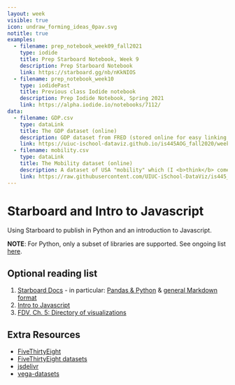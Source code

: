 ```yaml
---
layout: week
visible: true
icon: undraw_forming_ideas_0pav.svg
notitle: true
examples:
  - filename: prep_notebook_week09_fall2021
    type: iodide
    title: Prep Starboard Notebook, Week 9
    description: Prep Starboard Notebook
    link: https://starboard.gg/nb/nKkNIOS
  - filename: prep_notebook_week10
    type: iodidePast
    title: Previous class Iodide notebook
    description: Prep Iodide Notebook, Spring 2021
    link: https://alpha.iodide.io/notebooks/7112/
data:
  - filename: GDP.csv
    type: dataLink
    title: The GDP dataset (online)
    description: GDP dataset from FRED (stored online for easy linking in Iodide)
    link: https://uiuc-ischool-dataviz.github.io/is445AOG_fall2020/week01/data/GDP.csv
  - filename: mobility.csv
    type: dataLink
    title: The Mobility dataset (online)
    description: A dataset of USA "mobility" which (I <b>think</b> comes from a <a href="https://www.census.gov/library/working-papers/2018/adrm/CES-WP-18-40R.html">a large census study from 1989-2015</a>) and is collected in several places <a href="http://www.stat.cmu.edu/~cshalizi/uADA/15/hw/01/mobility.csv">including right here</a>.  Here "mobility" is refering to how easy it is for a person to move up in economic status (<a href="http://www.stat.cmu.edu/~cshalizi/uADA/15/hw/01/hw-01.pdf">more info can be found here</a>) based on factors like parental income, location, race, etc.
    link: https://raw.githubusercontent.com/UIUC-iSchool-DataViz/is445_spring2021/master/week08/data/mobility.csv
---
```


# Starboard and Intro to Javascript

Using Starboard to publish in Python and an introduction to Javascript.

<!--
## Downloads & Links

### Iodide Notebooks:

 * <a href="https://alpha.iodide.io/notebooks/4351/">Prep Iodide Notebook</a>
 * <a href="https://alpha.iodide.io/notebooks/6120/">In Class Iodide Notebook</a> 

Feel free to check out [Spring 2020's notebook that uses police shooting data for visualization](https://alpha.iodide.io/notebooks/4351/) if you are interestedin other mappable datasets.  
-->

**NOTE**: For Python, only a subset of libraries are supported. See ongoing list [here](https://github.com/iodide-project/pyodide/tree/master/packages).

## Optional reading list

<!-- 1. <a href="https://alpha.iodide.io/">Iodide Docs</a> - in particular: <a href="https://iodide-project.github.io/docs/key_concepts/">key concepts</a> & <a href="https://iodide-project.github.io/docs/iomd/">IOMD format</a> -->
 1. <a href="https://starboard.gg/">Starboard Docs</a> - in particular: <a href="https://starboard.gg/#python">Pandas & Python</a> & <a href="https://www.markdownguide.org/basic-syntax/">general Markdown format</a>
 2. <a href="https://www.codecademy.com/learn/introduction-to-javascript">Intro to Javascript</a> 
 3. <a href="https://serialmentor.com/dataviz/directory-of-visualizations.html">FDV, Ch. 5: Directory of visualizations</a>

## Extra Resources
 * [FiveThirtyEight](https://fivethirtyeight.com/)
 * [FiveThirtyEight datasets](https://github.com/fivethirtyeight/data)
 * [jsdelivr](https://www.jsdelivr.com/)
 * [vega-datasets](https://github.com/vega/vega-datasets/tree/master/data)
 
